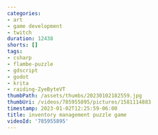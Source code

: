 ```yaml
---
categories:
- art
- game development
- twitch
duration: 12438
shorts: []
tags:
- csharp
- flambe-puzzle
- gdscript
- godot
- krita
- raiding-ZyeByteVT
thumbPath: /assets/thumbs/20230102182559.jpg
thumbUri: /videos/785955895/pictures/1581114883
timestamp: 2023-01-02T12:25:59-06:00
title: inventory management puzzle game
videoId: '785955895'
---
```

